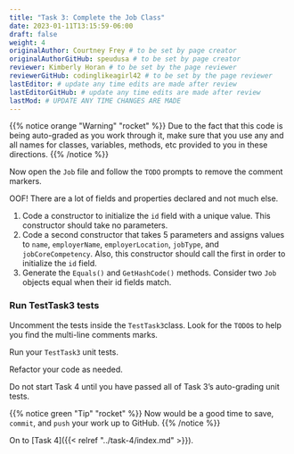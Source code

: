 ```yaml
---
title: "Task 3: Complete the Job Class"
date: 2023-01-11T13:15:59-06:00
draft: false
weight: 4
originalAuthor: Courtney Frey # to be set by page creator
originalAuthorGitHub: speudusa # to be set by page creator
reviewer: Kimberly Horan # to be set by the page reviewer
reviewerGitHub: codinglikeagirl42 # to be set by the page reviewer
lastEditor: # update any time edits are made after review
lastEditorGitHub: # update any time edits are made after review
lastMod: # UPDATE ANY TIME CHANGES ARE MADE
---
```


{{% notice orange "Warning" "rocket" %}}
Due to the fact that this code is being auto-graded as you work through it, make sure that you use any and all names for classes, variables, methods, etc provided to you in these directions.
{{% /notice %}}

Now open the `Job` file and follow the `TODO` prompts to remove the comment markers. 

OOF! There are a lot of fields and properties declared and not much else.

1. Code a constructor to initialize the `id` field with a unique value. This constructor should take no parameters.
1. Code a second constructor that takes 5 parameters and assigns values to `name`, `employerName`, `employerLocation`, `jobType`, and `jobCoreCompetency`. Also, this constructor should call the first in order to initialize the `id` field.
1. Generate the `Equals()` and `GetHashCode()` methods. Consider two `Job` objects equal when their id fields match.

### Run TestTask3 tests

Uncomment the tests inside the `TestTask3`class.  Look for the `TODO`s to help you find the multi-line comments marks.

Run your `TestTask3` unit tests. 

Refactor your code as needed. 

Do not start Task 4 until you have passed all of Task 3’s auto-grading unit tests.

{{% notice green "Tip" "rocket" %}}
Now would be a good time to save, `commit`, and `push` your work up to GitHub.
{{% /notice %}}

On to [Task 4]({{< relref "../task-4/index.md" >}}).